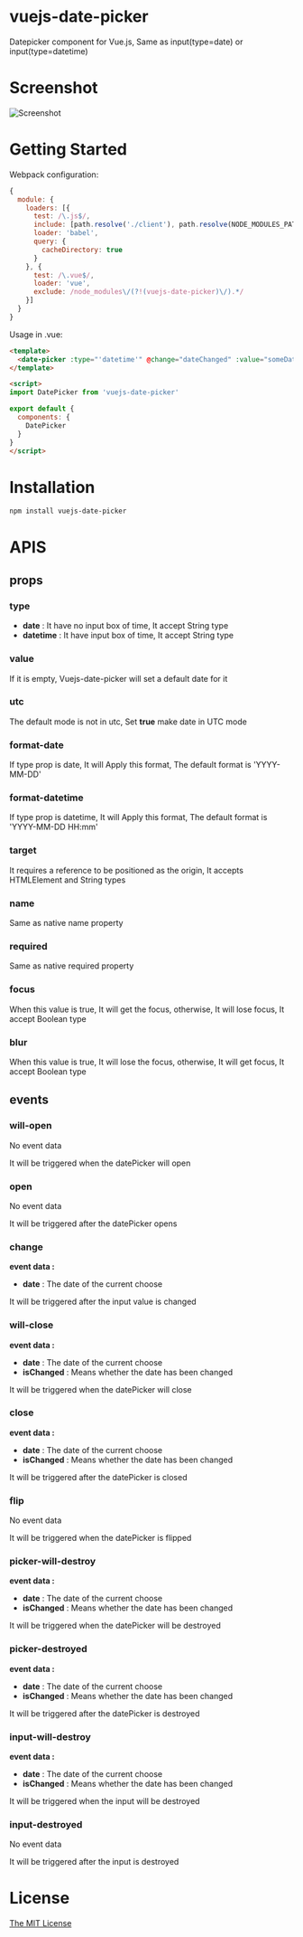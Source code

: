 # vuejs-date-picker

Datepicker component for Vue.js, Same as input(type=date) or input(type=datetime)

# Screenshot

![Screenshot](./screen-shot.png)

# Getting Started

Webpack configuration:
```js
{
  module: {
    loaders: [{ 
      test: /\.js$/, 
      include: [path.resolve('./client'), path.resolve(NODE_MODULES_PATH, 'vuejs-date-picker')],
      loader: 'babel', 
      query: {
        cacheDirectory: true
      }
    }, { 
      test: /\.vue$/, 
      loader: 'vue', 
      exclude: /node_modules\/(?!(vuejs-date-picker)\/).*/
    }]
  }
}
```

Usage in .vue:
```html
<template>
  <date-picker :type="'datetime'" @change="dateChanged" :value="someDateVariable"></date-picker>
</template>

<script>
import DatePicker from 'vuejs-date-picker'

export default {
  components: {
    DatePicker
  }
}
</script>
```

# Installation

```
npm install vuejs-date-picker
```

# APIS

## props

### type

* **date** : It have no input box of time, It accept String type
* **datetime** : It have input box of time, It accept String type

### value

If it is empty, Vuejs-date-picker will set a default date for it

### utc

The default mode is not in utc, Set **true** make date in UTC mode

### format-date

If type prop is date, It will Apply this format, The default format is 'YYYY-MM-DD'

### format-datetime

If type prop is datetime, It will Apply this format, The default format is 'YYYY-MM-DD HH:mm'

### target

It requires a reference to be positioned as the origin, It accepts HTMLElement and String types

### name

Same as native name property

### required

Same as native required property

### focus

When this value is true, It will get the focus, otherwise, It will lose focus, It accept Boolean type

### blur

When this value is true, It will lose the focus, otherwise, It will get focus, It accept Boolean type

## events

### will-open

No event data

It will be triggered when the datePicker will open

### open

No event data

It will be triggered after the datePicker opens

### change

**event data :**

* **date** : The date of the current choose

It will be triggered after the input value is changed

### will-close

**event data :**

* **date** : The date of the current choose
* **isChanged** : Means whether the date has been changed

It will be triggered when the datePicker will close

### close

**event data :**

* **date** : The date of the current choose
* **isChanged** : Means whether the date has been changed

It will be triggered after the datePicker is closed

### flip

No event data

It will be triggered when the datePicker is flipped

### picker-will-destroy

**event data :**

* **date** : The date of the current choose
* **isChanged** : Means whether the date has been changed

It will be triggered when the datePicker will be destroyed

### picker-destroyed

**event data :**

* **date** : The date of the current choose
* **isChanged** : Means whether the date has been changed

It will be triggered after the datePicker is destroyed

### input-will-destroy

**event data :**

* **date** : The date of the current choose
* **isChanged** : Means whether the date has been changed

It will be triggered when the input will be destroyed

### input-destroyed

No event data

It will be triggered after the input is destroyed

# License

[The MIT License](https://opensource.org/licenses/MIT)
